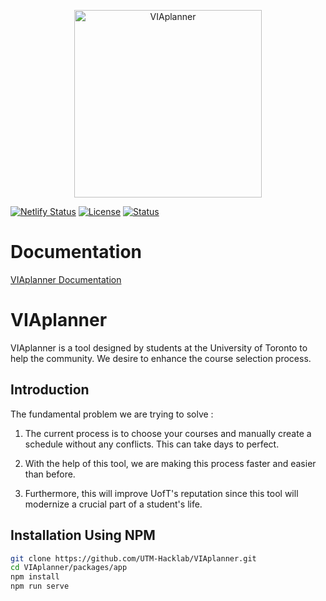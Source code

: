 <p align="center">
  <a href="https://docs.viaplanner.ca/" target="_blank">
    <img alt="VIAplanner" width="300" src="./logo-with-text.png">
  </a>

</p>

[![Netlify Status](https://api.netlify.com/api/v1/badges/84bc999c-5549-415d-8d1e-f8c03324c2e4/deploy-status)](https://app.netlify.com/sites/viaplanner/deploys)
[![License](https://img.shields.io/badge/license-GPL-green?style=flat)](https://github.com/UTM-Hacklab/VIAplanner/blob/master/LICENSE)
[![Status](https://img.shields.io/endpoint?url=https://api.viaplanner.ca/status&style=flat)](https://viaplanner.ca)


# Documentation
[VIAplanner Documentation](https://docs.viaplanner.ca)

# VIAplanner

VIAplanner is a tool designed by students at the University of Toronto to help the community. We desire to enhance the course selection process.

## Introduction

The fundamental problem we are trying to solve :
1. The current process is to choose your courses and manually create a schedule without any conflicts. This can take days to perfect.

2. With the help of this tool, we are making this process faster and easier than before.

3. Furthermore, this will improve UofT's reputation since this tool will modernize a crucial part of a student's life.

## Installation Using NPM

```sh
git clone https://github.com/UTM-Hacklab/VIAplanner.git
cd VIAplanner/packages/app
npm install
npm run serve
```
